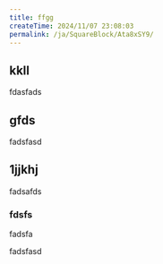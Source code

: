 ```yaml
---
title: ffgg
createTime: 2024/11/07 23:08:03
permalink: /ja/SquareBlock/Ata8xSY9/
---
```


## kkll
fdasfads

## gfds
fadsfasd

## 1jjkhj
fadsafds

### fdsfs 
fadsfa


fadsfasd